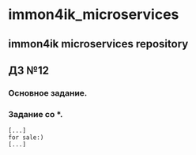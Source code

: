 # immon4ik_microservices
immon4ik microservices repository
-------------------------
## ДЗ №12
### Основное задание.
### Задание со *.
```
[...]
for sale:)
[...]
```
